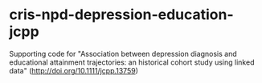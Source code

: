 # cris-npd-depression-education-jcpp
Supporting code for "Association between depression diagnosis and educational attainment trajectories: an historical cohort study using linked data" (http://doi.org/10.1111/jcpp.13759)
